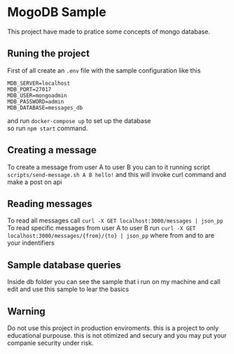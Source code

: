 # MogoDB Sample
This project have made to pratice some concepts of mongo database.
## Runing the project
First of all create an `.env` file with the sample configuration like this
```
MDB_SERVER=localhost
MDB_PORT=27017
MDB_USER=mongoadmin
MDB_PASSWORD=admin
MDB_DATABASE=messages_db
```
and run `docker-compose up` to set up the database  
so run `npm start` command.

## Creating a message
To create a message from user A to user B you can to it running script `scripts/send-message.sh A B hello!` and this will invoke curl command and make a post on api

## Reading messages
To read all messages call `curl -X GET localhost:3000/messages | json_pp` 
To read specific messages from user A to user B run `curl -X GET localhost:3000/messages/{from}/{to} | json_pp` where from and to are your indentifiers

## Sample database queries

Inside db folder you can see the sample that i run on my machine and call edit and use this sample to lear the basics

## Warning
Do not use this project in production enviroments. this is a project to only educational purpouse. this is not otimized and secury and you may put your companie security under risk.
